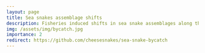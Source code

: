 ```yaml
---
layout: page
title: Sea snakes assemblage shifts
description: Fisheries induced shifts in sea snake assemblages along the Konkan coast of India
img: /assets/img/bycatch.jpg
importance: 2
redirect: https://github.com/cheesesnakes/sea-snake-bycatch
---
```

